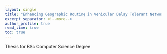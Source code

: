 ```yaml
---
layout: single
title: "Enhancing Geographic Routing in Vehicular Delay Tolerant Network"
excerpt_separator: <!--more-->
author_profile: true
read_time: true
toc: true
---
```


Thesis for BSc Computer Science Degree

<!--more-->